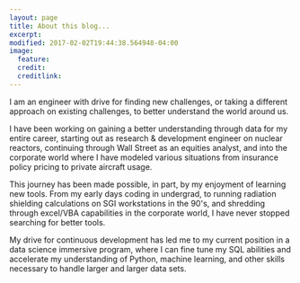 ```yaml
---
layout: page
title: About this blog...
excerpt:
modified: 2017-02-02T19:44:38.564948-04:00
image:
  feature:
  credit:
  creditlink:
---
```


I am an engineer with drive for finding new challenges, or taking a different approach on existing challenges, to better understand the world around us.

I have been working on gaining a better understanding through data for my entire career, starting out as research & development engineer on nuclear reactors, continuing through Wall Street as an equities analyst, and into the corporate world where I have modeled various situations from insurance policy pricing to private aircraft usage.

This journey has been made possible, in part, by my enjoyment of learning new tools. From my early days coding in undergrad, to running radiation shielding calculations on SGI workstations in the 90's, and shredding through excel/VBA capabilities in the corporate world, I have never stopped searching for better tools.

My drive for continuous development has led me to my current position in a data science immersive program, where I can fine tune my SQL abilities and accelerate my understanding of Python, machine learning, and other skills necessary to handle larger and larger data sets.
